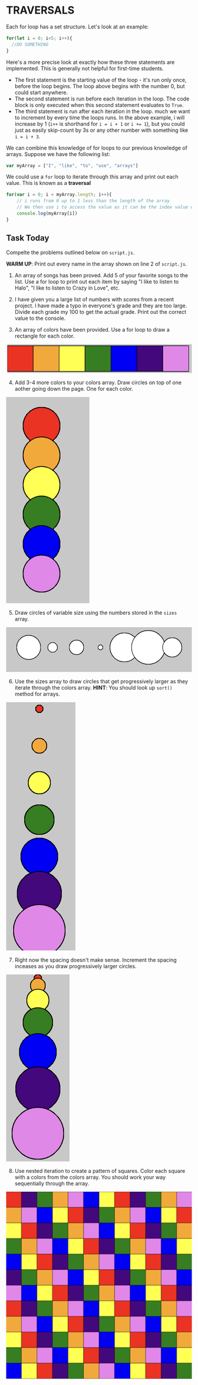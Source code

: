 # TRAVERSALS

Each for loop has a set structure. Let's look at an example:

```javascript
for(let i = 0; i<5; i++){
  //DO SOMETHING
}
```

Here's a more precise look at exactly how these three statements are implemented. This is generally not helpful for first-time students.

- The first statement is the starting value of the loop - it's run only once, before the loop begins. The loop above begins with the number 0, but could start anywhere.
- The second statement is run before each iteration in the loop. The code block is only executed when this second statement evaluates to `True`.
- The third statement is run after each iteration in the loop. much we want to increment by every time the loops runs. In the above example, i will increase by 1 (`i++` is shorthand for `i = i + 1` or `i += 1`), but you could just as easily skip-count by 3s or any other number with something like `i = i + 3`.


We can combine this knowledge of for loops to our previous knowledge of arrays. Suppose we have the following list:
```javascript
var myArray = ["I", "like", "to", "use", "arrays"]
```
We could use a `for` loop to iterate through this array and print out each value. This is known as a **traversal**
```javascript
for(var i = 0; i < myArray.length; i++){
	// i runs from 0 up to 1 less than the length of the array
	// We then use i to access the value as it can be the index value we pass in.
	console.log(myArray[i])
}
```

## Task Today

Compelte the problems outlined below on `script.js`. 

**WARM UP**: Print out every name in the array shown on line 2 of `script.js`.

1. An array of songs has been proved. Add 5 of your favorite songs to the list. Use a for loop to print out each item by saying "I like to listen to Halo", "I like to listen to Crazy in Love", etc.

2. I have given you a large list of numbers with scores from a recent project. I have made a typo in everyone's grade and they are too large. Divide each grade my 100 to get the actual grade. Print out the correct value to the console.

3. An array of colors have been provided. Use a for loop to draw a rectangle for each color.

![](assets/Challenge3.png)

4. Add 3-4 more colors to your colors array. Draw circles on top of one aother going down the page. One for each color.

![](assets/Challenge4.png)

5.  Draw circles of variable size using the numbers  stored in the `sizes` array.

![](assets/Challenge5.png)

6. Use the sizes array to draw circles that get progressively larger as they iterate through the colors array. **HINT**: You should look up `sort()` method for arrays.

![](assets/Challenge6.png)

7. Right now the spacing doesn't make sense. Increment the spacing inceases as you draw progressively larger circles.

![](assets/Challenge7.png)

8. Use nested iteration to create a pattern of squares. Color each square with a colors from the colors array. You should work your way sequentially through the array.

![](assets/Challenge8.png)